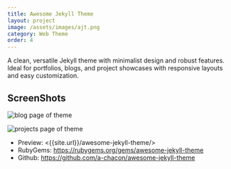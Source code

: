 ```yaml
---
title: Awesome Jekyll Theme
layout: project
image: /assets/images/ajt.png
category: Web Theme
order: 4
---
```

A clean, versatile Jekyll theme with minimalist design and robust features.
Ideal for portfolios, blogs, and project showcases with responsive layouts and easy customization.

## ScreenShots

![blog page of theme](https://raw.githubusercontent.com/a-chacon/awesome-jekyll-theme/main/screenshots/blog.png)

![projects page of theme](https://raw.githubusercontent.com/a-chacon/awesome-jekyll-theme/main/screenshots/projects.png)

- Preview: <{{site.url}}/awesome-jekyll-theme/>
- RubyGems: <https://rubygems.org/gems/awesome-jekyll-theme>
- Github: <https://github.com/a-chacon/awesome-jekyll-theme>
